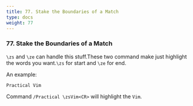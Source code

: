 ```yaml
---
title: 77. Stake the Boundaries of a Match
type: docs
weight: 77
---
```


### 77. Stake the Boundaries of a Match

`\zs` and `\ze` can handle this stuff.These two command make just highlight the words you want.`\zs` for start and `\ze` for end.

An example:
```
Practical Vim
```

Command `/Practical \zsVim<CR>` will highlight the `Vim`.

